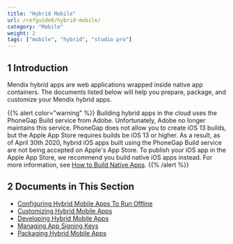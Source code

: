 ```yaml
---
title: "Hybrid Mobile"
url: /refguide8/hybrid-mobile/
category: "Mobile"
weight: 2
tags: ["mobile", "hybrid", "studio pro"]
---
```


## 1 Introduction

Mendix hybrid apps are web applications wrapped inside native app containers. The documents listed below will help you prepare, package, and customize your Mendix hybrid apps.

{{% alert color="warning" %}}
Building hybrid apps in the cloud uses the PhoneGap Build service from Adobe. Unfortunately, Adobe no longer maintains this service. PhoneGap does not allow you to create  iOS 13 builds, but the Apple App Store requires builds be iOS 13 or higher. As a result, as of April 30th 2020, hybrid iOS apps built using the PhoneGap Build service are not being accepted on Apple's App Store. To publish your iOS app in the Apple App Store, we recommend you build native iOS apps instead. For more information, see [How to Build Native Apps](/howto8/mobile/build-native-apps/).
{{% /alert %}}

## 2 Documents in This Section

* [Configuring Hybrid Mobile Apps To Run Offline](/refguide8/configuring-hybrid-mobile-apps-to-run-offline/)
* [Customizing Hybrid Mobile Apps](/refguide8/customizing-hybrid-mobile-apps/)
* [Developing Hybrid Mobile Apps](/refguide8/developing-hybrid-mobile-apps/)
* [Managing App Signing Keys](/refguide8/managing-app-signing-keys/)
* [Packaging Hybrid Mobile Apps](/refguide8/packaging-hybrid-mobile-apps/)
